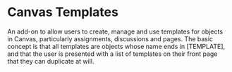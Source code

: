 # Canvas Templates

An add-on to allow users to create, manage and use templates for objects in Canvas, particularly assignments, discussions and pages. The basic concept is that all templates are objects whose name ends in [TEMPLATE], and that the user is presented with a list of templates on their front page that they can duplicate at will.
